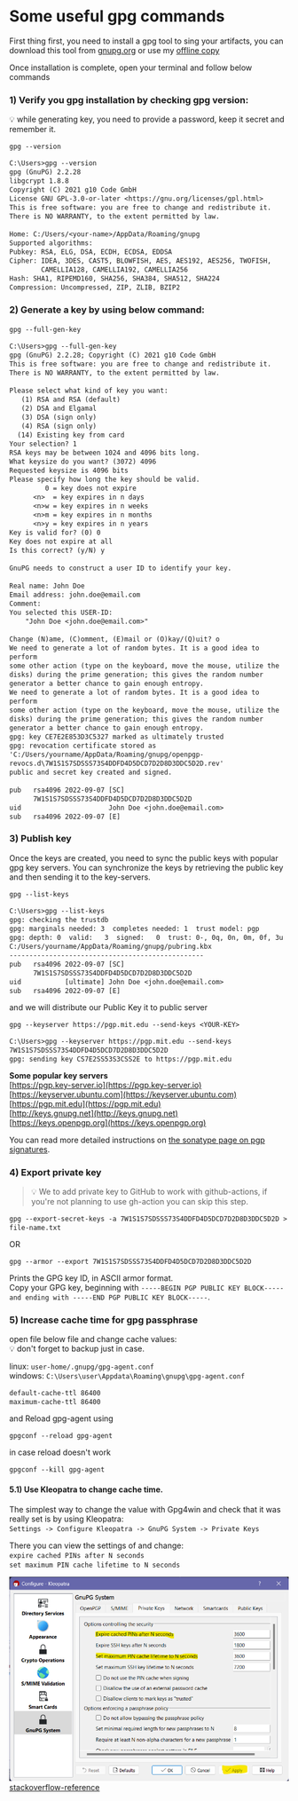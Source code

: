# Some useful gpg commands

First thing first, you need to install a gpg tool to sing your artifacts,
you can download this tool from [gnupg.org](https://gnupg.org/download/index.html)
or use my [offline copy](../../common/binaries/gpg4win-4.0.3.exe)

Once installation is complete, open your terminal and follow below commands

### 1) Verify you gpg installation by checking gpg version:

💡 while generating key, you need to provide a password, keep it secret and remember it.

```
gpg --version
```

```
C:\Users>gpg --version
gpg (GnuPG) 2.2.28
libgcrypt 1.8.8
Copyright (C) 2021 g10 Code GmbH
License GNU GPL-3.0-or-later <https://gnu.org/licenses/gpl.html>
This is free software: you are free to change and redistribute it.
There is NO WARRANTY, to the extent permitted by law.

Home: C:/Users/<your-name>/AppData/Roaming/gnupg
Supported algorithms:
Pubkey: RSA, ELG, DSA, ECDH, ECDSA, EDDSA
Cipher: IDEA, 3DES, CAST5, BLOWFISH, AES, AES192, AES256, TWOFISH,
        CAMELLIA128, CAMELLIA192, CAMELLIA256
Hash: SHA1, RIPEMD160, SHA256, SHA384, SHA512, SHA224
Compression: Uncompressed, ZIP, ZLIB, BZIP2
```

### 2) Generate a key by using below command:

```
gpg --full-gen-key
```

```
C:\Users>gpg --full-gen-key
gpg (GnuPG) 2.2.28; Copyright (C) 2021 g10 Code GmbH
This is free software: you are free to change and redistribute it.
There is NO WARRANTY, to the extent permitted by law.

Please select what kind of key you want:
   (1) RSA and RSA (default)
   (2) DSA and Elgamal
   (3) DSA (sign only)
   (4) RSA (sign only)
  (14) Existing key from card
Your selection? 1
RSA keys may be between 1024 and 4096 bits long.
What keysize do you want? (3072) 4096
Requested keysize is 4096 bits
Please specify how long the key should be valid.
         0 = key does not expire
      <n>  = key expires in n days
      <n>w = key expires in n weeks
      <n>m = key expires in n months
      <n>y = key expires in n years
Key is valid for? (0) 0
Key does not expire at all
Is this correct? (y/N) y

GnuPG needs to construct a user ID to identify your key.

Real name: John Doe
Email address: john.doe@email.com
Comment:
You selected this USER-ID:
    "John Doe <john.doe@email.com>"

Change (N)ame, (C)omment, (E)mail or (O)kay/(Q)uit? o
We need to generate a lot of random bytes. It is a good idea to perform
some other action (type on the keyboard, move the mouse, utilize the
disks) during the prime generation; this gives the random number
generator a better chance to gain enough entropy.
We need to generate a lot of random bytes. It is a good idea to perform
some other action (type on the keyboard, move the mouse, utilize the
disks) during the prime generation; this gives the random number
generator a better chance to gain enough entropy.
gpg: key CE7E2E853D3C5327 marked as ultimately trusted
gpg: revocation certificate stored as 'C:/Users/yourname/AppData/Roaming/gnupg/openpgp-revocs.d\7W1S1S7SDSSS73S4DDFD4D5DCD7D2D8D3DDC5D2D.rev'
public and secret key created and signed.

pub   rsa4096 2022-09-07 [SC]
      7W1S1S7SDSSS73S4DDFD4D5DCD7D2D8D3DDC5D2D
uid                      John Doe <john.doe@email.com>
sub   rsa4096 2022-09-07 [E]
```

### 3) Publish key

Once the keys are created, you need to sync the public keys with popular gpg key servers. You can synchronize the keys by retrieving the public key and then sending it to the
key-servers.

```
gpg --list-keys
```

```
C:\Users>gpg --list-keys
gpg: checking the trustdb
gpg: marginals needed: 3  completes needed: 1  trust model: pgp
gpg: depth: 0  valid:   3  signed:   0  trust: 0-, 0q, 0n, 0m, 0f, 3u
C:/Users/yourname/AppData/Roaming/gnupg/pubring.kbx
-------------------------------------------------
pub   rsa4096 2022-09-07 [SC]
      7W1S1S7SDSSS73S4DDFD4D5DCD7D2D8D3DDC5D2D
uid           [ultimate] John Doe <john.doe@email.com>
sub   rsa4096 2022-09-07 [E]
```

and we will distribute our Public Key it to public server

```
gpg --keyserver https://pgp.mit.edu --send-keys <YOUR-KEY>
```

```
C:\Users>gpg --keyserver https://pgp.mit.edu --send-keys 7W1S1S7SDSSS73S4DDFD4D5DCD7D2D8D3DDC5D2D
gpg: sending key CS7E2SS53S3CSS2E to https://pgp.mit.edu
```

**Some popular key servers**  
[https://pgp.key-server.io](https://pgp.key-server.io)  
[https://keyserver.ubuntu.com](https://keyserver.ubuntu.com)  
[https://pgp.mit.edu](https://pgp.mit.edu)  
[http://keys.gnupg.net](http://keys.gnupg.net)  
[https://keys.openpgp.org](https://keys.openpgp.org)

You can read more detailed instructions on [the sonatype page on pgp signatures](https://central.sonatype.org/publish/requirements/gpg/).

### 4) Export private key

> 💡 We to add private key to GitHub to work with github-actions, if you're not planning to use gh-action you can skip this step.

```
gpg --export-secret-keys -a 7W1S1S7SDSSS73S4DDFD4D5DCD7D2D8D3DDC5D2D > file-name.txt
```

OR

```
gpg --armor --export 7W1S1S7SDSSS73S4DDFD4D5DCD7D2D8D3DDC5D2D
```

Prints the GPG key ID, in ASCII armor format.  
Copy your GPG key, beginning with `-----BEGIN PGP PUBLIC KEY BLOCK----- and ending with -----END PGP PUBLIC KEY BLOCK-----`.

### 5) Increase cache time for gpg passphrase

open file below file and change cache values:  
💡 don't forget to backup just in case.

linux: `user-home/.gnupg/gpg-agent.conf`  
windows: `C:\Users\user\Appdata\Roaming\gnupg\gpg-agent.conf`

```
default-cache-ttl 86400
maximum-cache-ttl 86400
```

and Reload gpg-agent using

```
gpgconf --reload gpg-agent
```

in case reload doesn't work

```
gpgconf --kill gpg-agent
```

#### 5.1) Use Kleopatra to change cache time.
The simplest way to change the value with Gpg4win and check that it was really set is by using Kleopatra:  
`Settings -> Configure Kleopatra -> GnuPG System -> Private Keys`

There you can view the settings of and change:  
`expire cached PINs after N seconds`  
`set maximum PIN cache lifetime to N seconds `

![](../../images/gpg-kleopatra-settings.png)
[stackoverflow-reference](https://stackoverflow.com/a/49422432/7418534)  
